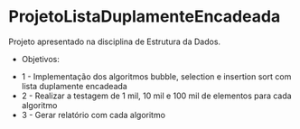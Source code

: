# ProjetoListaDuplamenteEncadeada

Projeto apresentado na disciplina de Estrutura da Dados.

- Objetivos: 

* 1 - Implementação dos algoritmos bubble, selection e insertion sort com lista duplamente encadeada
* 2 - Realizar a testagem de 1 mil, 10 mil e 100 mil de elementos para cada algoritmo
* 3 - Gerar relatório com cada algoritmo
